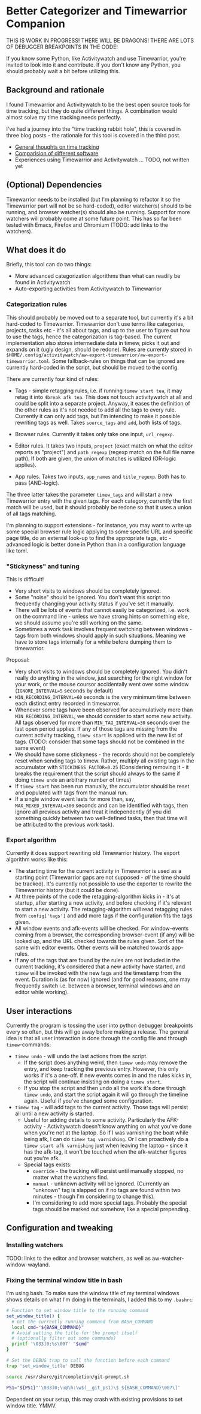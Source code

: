 # Better Categorizer and Timewarrior Companion

THIS IS WORK IN PROGRESS!  THERE WILL BE DRAGONS!  THERE ARE LOTS OF DEBUGGER BREAKPOINTS IN THE CODE!

If you know some Python, like Activitywatch and use Timewarrior, you're invited to look into it and contribute.  If you don't know any Python, you should probably wait a bit before utilizing this.

## Background and rationale

I found Timewarrior and Activitywatch to be the best open source tools for time tracking, but they do quite different things.  A combination would almost solve my time tracking needs perfectly.

I've had a journey into the "time tracking rabbit hole", this is covered in three blog posts - the rationale for this tool is covered in the third post.

* [General thoughts on time tracking](https://www.redpill-linpro.com/techblog/2025/05/13/time-tracking-thoughts.html)
* [Comparision of different software](https://www.redpill-linpro.com/techblog/2025/05/22/time-tracking-software.html)
* Experiences using Timewarrior and Activitywatch ... TODO, not written yet

## (Optional) Dependencies

Timewarrior needs to be installed (but I'm planning to refactor it so the Timewarrior part will not be so hard-coded), editor watcher(s) should to be running, and browser watcher(s) should also be running.  Support for more watchers will probably come at some future point. This has so far been tested with Emacs, Firefox and Chromium (TODO: add links to the watchers).

## What does it do

Briefly, this tool can do two things:

* More advanced categorization algorithms than what can readily be found in Activitywatch
* Auto-exporting activities from Activitywatch to Timewarrior

### Categorization rules

This should probably be moved out to a separate tool, but currently it's a bit hard-coded to Timewarrior.  Timewarrior don't use terms like categories, projects, tasks etc - it's all about tags, and up to the user to figure out how to use the tags, hence the categorization is tag-based.  The current implementation also stores intermediate data in timew, picks it out and expands on it (ugly design, should be redone).  Rules are currently stored in `$HOME/.config/activitywatch/aw-export-timewarrior/aw-export-timewarrior.toml`.  Some fallback-rules on things that can be ignored are currently hard-coded in the script, but should be moved to the config.

There are currently four kind of rules:

* Tags - simple retagging rules, i.e. if running `timew start tea`, it may retag it into `4break afk tea`.  This does not touch activitywatch at all and could be split into a separate project.  Anyway, it eases the definition of the other rules as it's not needed to add all the tags to every rule.  Currently it can only add tags, but I'm intending to make it possible rewriting tags as well.  Takes `source_tags` and `add`, both lists of tags.

* Browser rules.  Currently it takes only take one input, `url_regexp`.

* Editor rules.  It takes two inputs, `project` (exact match on what the editor reports as "project") and `path_regexp` (regexp match on the full file name path).  If both are given, the union of matches is utilized (OR-logic applies).

* App rules.  Takes two inputs, `app_names` and `title_regexp`.  Both has to pass (AND-logic).

The three latter takes the parameter `timew_tags` and will start a new Timewarrior entry with the given tags.  For each category, currently the first match will be used, but it should probably be redone so that it uses a union of all tags matching.

I'm planning to support extensions - for instance, you may want to write up some special browser rule logic applying to some specific URL and specific page title, do an external look-up to find the appropriate tags, etc - advanced logic is better done in Python than in a configuration language like toml.

### "Stickyness" and tuning

This is difficult!

* Very short visits to windows should be completely ignored.
* Some "noise" should be ignored.  You don't want this script too frequently changing your activity status if you've set it manually.
* There will be lots of events that cannot easily be categorized, i.e. work on the command line - unless we have strong hints on something else, we should assume you're still working on the same.
* Sometimes a work task involves frequent switching between windows - tags from both windows should apply in such situations.  Meaning we have to store tags internally for a while before dumping them to timewarrior.

Proposal:

* Very short visits to windows should be completely ignored.  You didn't really do anything in the window, just searching for the right window for your work, or the mouse coursor accidentally went over some window (`IGNORE_INTERVAL=5` seconds by default)
* `MIN_RECORDING_INTERVAL=60` seconds is the very minimum time between each distinct entry recorded in timewarror.
* Whenever some tags have been observed for accumulatively more than `MIN_RECORDING_INTERVAL`, we should consider to start some new activity.  All tags observed for more than `MIN_TAG_INTERVAL=30` seconds over the last open period applies.  If any of those tags are missing from the current activity tracking, `timew start` is appliced with the new list of tags.  (TODO: consider that some tags should not be combined in the same event)
* We should have some stickyness - the records should not be completely reset when sending tags to timew.  Rather, multiply all existing tags in the accumulator with `STICKINESS_FACTOR=0.25` (Considering removing it - it breaks the requirement that the script should always to the same if doing `timew undo` an arbitrary number of times)
* If `timew start` has been run manually, the accumulator should be reset and populated with tags from the manual run.
* If a single window event lasts for more than, say, `MAX_MIXED_INTERVAL=300` seconds and can be identified with tags, then ignore all previous activity and treat it independently (if you did something quickly between two well-defined tasks, then that time will be attributed to the previous work task).

### Export algorithm

Currently it does support rewriting old Timewarrior history.  The export algorithm works like this:

* The starting time for the current activity in Timewarrior is used as a starting point (Timewarrior gaps are not supposed - *all* the time should be tracked).  It's currently not possible to use the exporter to rewrite the Timewarrior history (but it could be done).
* At three points of the code the retagging-algorithm kicks in - it's at startup, after starting a new activity, and before checking if it's relevant to start a new activity.  The retagging-algorithm will read retagging rules from `config['tags']` and add more tags if the configuration fits the tags given.
* All window events and afk-events will be checked.  For window-events coming from a browser, the corresponding browser-event (if any) will be looked up, and the URL checked towards the rules given.  Sort of the same with editor events.  Other events will be matched towards app-rules.
* If any of the tags that are found by the rules are not included in the current tracking, it's considered that a new activity have started, and `timew` will be invoked with the new tags and the timestamp from the event.  Duration is (as for now) ignored (and for good reasons, one may frequently switch i.e. between a browser, terminal windows and an editor while working).

## User interactions

Currently the program is tossing the user into python debugger breakpoints every so often, but this will go away before making a release.  The general idea is that all user interaction is done through the config file and through `timew`-commands:

* `timew undo` - will undo the last actions from the script.
  * If the script does anything weird, then `timew undo` may remove the entry, and keep tracking the previous entry.  However, this only works if it's a one-off.  If new events comes in and the rules kicks in, the script will continue insisting on doing a `timew start`.
  * If you stop the script and then undo all the work it's done through `timew undo`, and start the script again it will go through the timeline again.  Useful if you've changed some configuration.
* `timew tag` - will add tags to the current activity. Those tags will persist all until a new activity is started.
  * Useful for adding details to some activity.  Particularly the AFK-activity - Activitywatch doesn't know anything on what you've done when you're not at the laptop.  So if I was varnishing the boat while being afk, I can do `timew tag varnishing`.  Or I can proactively do a `timew start afk varnishing` just when leaving the laptop - since it has the afk-tag, it won't be touched when the afk-watcher figures out you're afk.
  * Special tags exists:
    * `override` - the tracking will persist until manually stopped, no matter what the watchers find.
	* `manual` - unknown activity will be ignored.  (Currently an "unknown" tag is slapped on if no tags are found within two minutes - though I'm considering to change this).
	* I'm considering to add more special tags.  Probably the special tags should be marked out somehow, like a special prepending.

## Configuration and tweaking

### Installing watchers

TODO: links to the editor and browser watchers, as well as aw-watcher-window-wayland.

### Fixing the terminal window title in bash

I'm using bash.  To make sure the window title of my terminal windows shows details on what I'm doing in the terminals, I added this to my `.bashrc`:

```bash
# Function to set window title to the running command
set_window_title() {
  # Get the currently running command from BASH_COMMAND
  local cmd="${BASH_COMMAND}"
  # Avoid setting the title for the prompt itself
  # (optionally filter out some commands)
  printf '\033]0;%s\007' "$cmd"
}

# Set the DEBUG trap to call the function before each command
trap 'set_window_title' DEBUG

source /usr/share/git/completion/git-prompt.sh

PS1="${PS1}"'\033]0;\u@\h:\w$(__git_ps1)\$ ${BASH_COMMAND}\007\]'
```

Dependent on your setup, this may crash with existing provisions to set window title.  YMMV.

